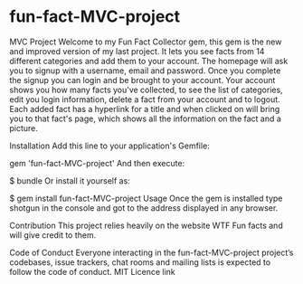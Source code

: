 # fun-fact-MVC-project

MVC Project
Welcome to my Fun Fact Collector gem, this gem is the new and improved version of my last project. It lets you see facts from 14 different categories and add them to your account. The homepage will ask you to signup with a username, email and password. Once you complete the signup you can login and be brought to your account. Your account shows you how many facts you've collected, to see the list of categories, edit you login information, delete a fact from your account and to logout. Each added fact has a hyperlink for a title and when clicked on will bring you to that fact's page, which shows all the information on the fact and a picture.

Installation
Add this line to your application's Gemfile:

gem 'fun-fact-MVC-project'
And then execute:

$ bundle
Or install it yourself as:

$ gem install fun-fact-MVC-project
Usage
Once the gem is installed type shotgun in the console and got to the address displayed in any browser.

Contribution
This project relies heavily on the website WTF Fun facts and will give credit to them.

Code of Conduct
Everyone interacting in the fun-fact-MVC-project project’s codebases, issue trackers, chat rooms and mailing lists is expected to follow the code of conduct. MIT Licence link
